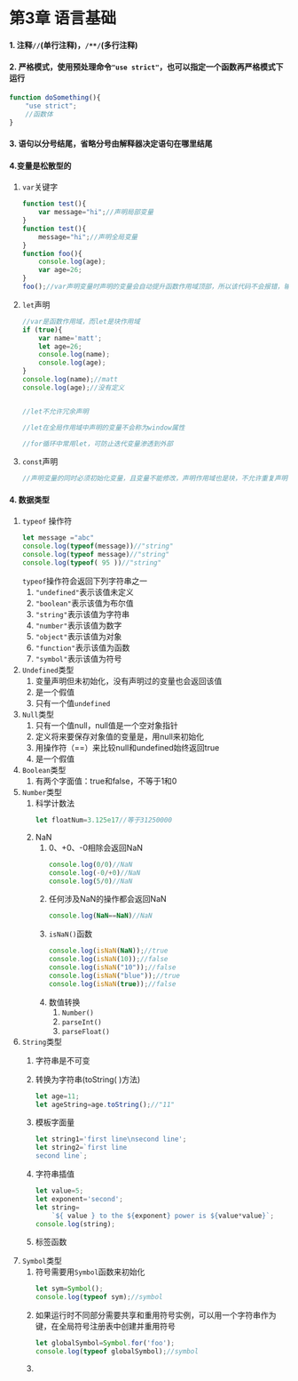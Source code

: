 第3章 语言基础
===========
#### 1. 注释`//`(单行注释)，`/**/`(多行注释)
#### 2. 严格模式，使用预处理命令`"use strict"`，也可以指定一个函数再严格模式下运行
```js
function doSomething(){
    "use strict";
    //函数体
}
```
#### 3. 语句以分号结尾，省略分号由解释器决定语句在哪里结尾

#### 4.变量是松散型的
1. `var`关键字 
    ```js
    function test(){
        var message="hi";//声明局部变量
    }
    function test(){
        message="hi";//声明全局变量
    }
    function foo(){
        console.log(age);
        var age=26;
    }
    foo();//var声明变量时声明的变量会自动提升函数作用域顶部，所以该代码不会报错，输出undefined
    ```
2. `let`声明    
    ```js
    //var是函数作用域，而let是块作用域
    if (true){
        var name='matt';
        let age=26;
        console.log(name);
        console.log(age);
    }
    console.log(name);//matt
    console.log(age);//没有定义

    
    //let不允许冗余声明

    //let在全局作用域中声明的变量不会称为window属性
    
    //for循环中常用let，可防止迭代变量渗透到外部
    ```
3. `const`声明
    ```js
    //声明变量的同时必须初始化变量，且变量不能修改，声明作用域也是块，不允许重复声明
    ```
#### 4. 数据类型
1. `typeof` 操作符
   ```js
   let message ="abc"
   console.log(typeof(message))//"string"
   console.log(typeof message)//"string"
   console.log(typeof( 95 ))//"string"
   ```
   `typeof`操作符会返回下列字符串之一
    1. `"undefined"`表示该值未定义
    2. `"boolean"`表示该值为布尔值
    3. `"string"`表示该值为字符串
    4. `"number"`表示该值为数字
    5. `"object"`表示该值为对象
    6. `"function"`表示该值为函数
    7. `"symbol"`表示该值为符号
2. `Undefined`类型
   1. 变量声明但未初始化，没有声明过的变量也会返回该值
   2. 是一个假值
   3. 只有一个值`undefined`
3. `Null`类型
   1. 只有一个值null，null值是一个空对象指针
   2. 定义将来要保存对象值的变量是，用null来初始化
   3. 用操作符（==）来比较null和undefined始终返回true
   4. 是一个假值
4. `Boolean`类型
   1. 有两个字面值：true和false，不等于1和0
5. `Number`类型
   1. 科学计数法
        ```js
        let floatNum=3.125e17//等于31250000
        ```
   2. NaN
       1. 0、+0、-0相除会返回NaN
            ```js
            console.log(0/0)//NaN
            console.log(-0/+0)//NaN
            console.log(5/0)//NaN
            ``` 
       2. 任何涉及NaN的操作都会返回NaN
          ```js
          console.log(NaN==NaN)//NaN
          ``` 
        3. `isNaN()`函数
            ```js
            console.log(isNaN(NaN));//true
            console.log(isNaN(10));//false
            console.log(isNaN("10"));//false
            console.log(isNaN("blue"));//true
            console.log(isNaN(true));//false
            ``` 
        4. 数值转换
           1. `Number()`
           2. `parseInt()`
           3. `parseFloat()` 
6. `String`类型
   1. 字符串是不可变
   2. 转换为字符串(toString( )方法)
        ```js
        let age=11;
        let ageString=age.toString();//"11"
        ``` 
   3. 模板字面量
        ```js
        let string1='first line\nsecond line';
        let string2=`first line
        second line`;
        ``` 
        
    4. 字符串插值
        ```js
        let value=5;
        let exponent='second';
        let string=
            `${ value } to the ${exponent} power is ${value*value}`;
        console.log(string);
        ``` 
    6. 标签函数
7. `Symbol`类型
   1. 符号需要用`Symbol`函数来初始化
        ```js
        let sym=Symbol();
        console.log(typeof sym);//symbol
        ```
   3. 如果运行时不同部分需要共享和重用符号实例，可以用一个字符串作为键，在全局符号注册表中创建并重用符号
        ```js
        let globalSymbol=Symbol.for('foo');
        console.log(typeof globalSymbol);//symbol
        ```
   4. 
